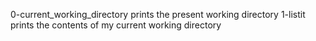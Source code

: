 0-current_working_directory prints the present working directory
1-listit prints the contents of my current working directory

